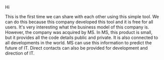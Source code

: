 

Hi

This is the first time we can share with each other using this simple tool. We can do this because this company developed this tool and it is free for all users. It's very interesting what the business model of this company is. However, the company was acquired by MS. In MS, this product is small, but it provides all the code details public and private. It is also connected to all developments in the world. MS can use this information to predict the future of IT. Direct contacts can also be provided for development and direction of IT.
